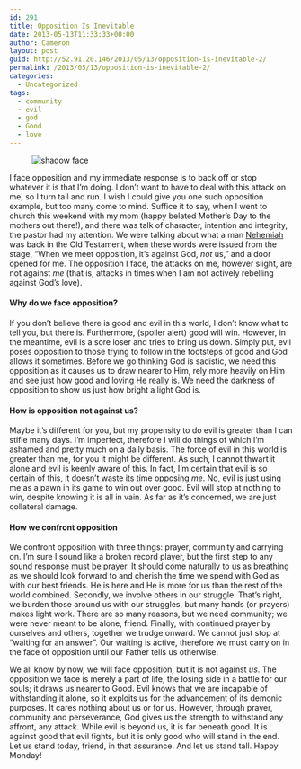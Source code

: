 ```yaml
---
id: 291
title: Opposition Is Inevitable
date: 2013-05-13T11:33:33+00:00
author: Cameron
layout: post
guid: http://52.91.20.146/2013/05/13/opposition-is-inevitable-2/
permalink: /2013/05/13/opposition-is-inevitable-2/
categories:
  - Uncategorized
tags:
  - community
  - evil
  - god
  - Good
  - love
---
```

<figure> 

<img alt="shadow face" src="https://faiththroughdoubt.files.wordpress.com/2013/05/70772-0gt5pevzk5tzx6sr.jpg?w=525" data-recalc-dims="1" />
  
</figure> 

I face opposition and my immediate response is to back off or stop whatever it is that I’m doing. I don’t want to have to deal with this attack on me, so I turn tail and run. I wish I could give you one such opposition example, but too many come to mind. Suffice it to say, when I went to church this weekend with my mom (happy belated Mother’s Day to the mothers out there!), and there was talk of character, intention and integrity, the pastor had my attention. We were talking about what a man <a href="http://www.biblegateway.com/passage/?search=Nehemiah+1&version=ESV" title="Nehemiah" target="_blank">Nehemiah</a> was back in the Old Testament, when these words were issued from the stage, “When we meet opposition, it’s against God, _not_ us,” and a door opened for me. The opposition I face, the attacks on me, however slight, are not against _me_ (that is, attacks in times when I am not actively rebelling against God’s love).

#### Why do we face opposition?

If you don’t believe there is good and evil in this world, I don’t know what to tell you, but there is. Furthermore, (spoiler alert) good will win. However, in the meantime, evil is a sore loser and tries to bring us down. Simply put, evil poses opposition to those trying to follow in the footsteps of good and God allows it sometimes. Before we go thinking God is sadistic, we need this opposition as it causes us to draw nearer to Him, rely more heavily on Him and see just how good and loving He really is. We need the darkness of opposition to show us just how bright a light God is.

#### How is opposition not against us?

Maybe it’s different for you, but my propensity to do evil is greater than I can stifle many days. I’m imperfect, therefore I will do things of which I’m ashamed and pretty much on a daily basis. The force of evil in this world is greater than me, for you it might be different. As such, I cannot thwart it alone and evil is keenly aware of this. In fact, I’m certain that evil is so certain of this, it doesn’t waste its time opposing _me_. No, evil is just using me as a pawn in its game to win out over good. Evil will stop at nothing to win, despite knowing it is all in vain. As far as it’s concerned, we are just collateral damage.

#### How we confront opposition

We confront opposition with three things: prayer, community and carrying on. I’m sure I sound like a broken record player, but the first step to any sound response must be prayer. It should come naturally to us as breathing as we should look forward to and cherish the time we spend with God as with our best friends. He is here and He is more for us than the rest of the world combined. Secondly, we involve others in our struggle. That’s right, we burden those around us with our struggles, but many hands (or prayers) makes light work. There are so many reasons, but we need community; we were never meant to be alone, friend. Finally, with continued prayer by ourselves and others, together we trudge onward. We cannot just stop at “waiting for an answer”. Our waiting is active, therefore we must carry on in the face of opposition until our Father tells us otherwise.

We all know by now, we will face opposition, but it is not against _us_. The opposition we face is merely a part of life, the losing side in a battle for our souls; it draws us nearer to Good. Evil knows that we are incapable of withstanding it alone, so it exploits us for the advancement of its demonic purposes. It cares nothing about us or for us. However, through prayer, community and perseverance, God gives us the strength to withstand any affront, any attack. While evil is beyond us, it is far beneath good. It is against good that evil fights, but it is only good who will stand in the end. Let us stand today, friend, in that assurance. And let us stand tall. Happy Monday!